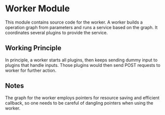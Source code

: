 # Worker Module

This module contains source code for the worker. A worker builds a operation graph from parameters and runs a service based on the graph. It coordinates several plugins to provide the service.

## Working Principle

In principle, a worker starts all plugins, then keeps sending dummy input to plugins that handle inputs. Those plugins would then send POST requests to worker for further action.

## Notes

The graph for the worker employs pointers for resource saving and efficient callback, so one needs to be careful of dangling pointers when using the worker.